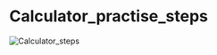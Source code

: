 # Calculator_practise_steps

![Calculator_steps](https://github.com/RaccoonHsieh/Calculator_practise/assets/127811790/abc5069e-fbfa-4144-a620-707a01410a72)

